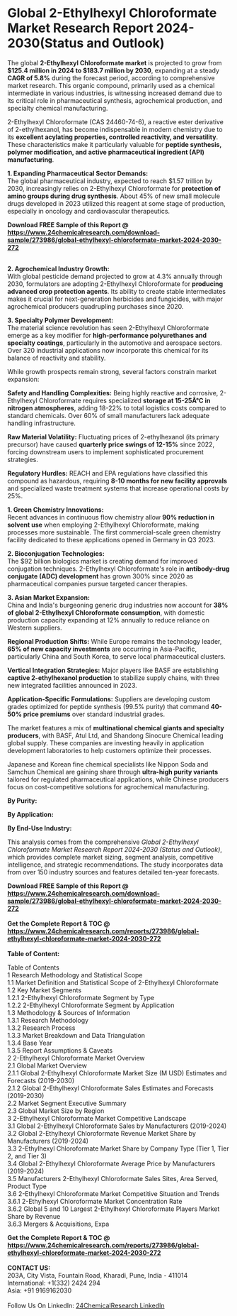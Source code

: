 <h1>Global 2-Ethylhexyl Chloroformate Market Research Report 2024-2030(Status and Outlook)</h1><p>The global <strong>2-Ethylhexyl Chloroformate market</strong> is projected to grow from <strong>$125.4 million in 2024 to $183.7 million by 2030</strong>, expanding at a steady <strong>CAGR of 5.8%</strong> during the forecast period, according to comprehensive market research. This organic compound, primarily used as a chemical intermediate in various industries, is witnessing increased demand due to its critical role in pharmaceutical synthesis, agrochemical production, and specialty chemical manufacturing.</p><p>2-Ethylhexyl Chloroformate (CAS 24460-74-6), a reactive ester derivative of 2-ethylhexanol, has become indispensable in modern chemistry due to its <strong>excellent acylating properties, controlled reactivity, and versatility</strong>. These characteristics make it particularly valuable for <strong>peptide synthesis, polymer modification, and active pharmaceutical ingredient (API) manufacturing</strong>.</p><p><strong>1. Expanding Pharmaceutical Sector Demands:</strong><br>
The global pharmaceutical industry, expected to reach $1.57 trillion by 2030, increasingly relies on 2-Ethylhexyl Chloroformate for <strong>protection of amino groups during drug synthesis</strong>. About 45% of new small molecule drugs developed in 2023 utilized this reagent at some stage of production, especially in oncology and cardiovascular therapeutics.</p><div><b>Download FREE Sample of this Report @ 
            <a href="https://www.24chemicalresearch.com/download-sample/273986/global-ethylhexyl-chloroformate-market-2024-2030-272">
            https://www.24chemicalresearch.com/download-sample/273986/global-ethylhexyl-chloroformate-market-2024-2030-272</a></b></div><br><p><strong>2. Agrochemical Industry Growth:</strong><br>
With global pesticide demand projected to grow at 4.3% annually through 2030, formulators are adopting 2-Ethylhexyl Chloroformate for <strong>producing advanced crop protection agents</strong>. Its ability to create stable intermediates makes it crucial for next-generation herbicides and fungicides, with major agrochemical producers quadrupling purchases since 2020.</p><p><strong>3. Specialty Polymer Development:</strong><br>
The material science revolution has seen 2-Ethylhexyl Chloroformate emerge as a key modifier for <strong>high-performance polyurethanes and specialty coatings</strong>, particularly in the automotive and aerospace sectors. Over 320 industrial applications now incorporate this chemical for its balance of reactivity and stability.</p><p>While growth prospects remain strong, several factors constrain market expansion:</p><p><strong>Safety and Handling Complexities:</strong> Being highly reactive and corrosive, 2-Ethylhexyl Chloroformate requires specialized <strong>storage at 15-25Â°C in nitrogen atmospheres</strong>, adding 18-22% to total logistics costs compared to standard chemicals. Over 60% of small manufacturers lack adequate handling infrastructure.</p><p><strong>Raw Material Volatility:</strong> Fluctuating prices of 2-ethylhexanol (its primary precursor) have caused <strong>quarterly price swings of 12-15%</strong> since 2022, forcing downstream users to implement sophisticated procurement strategies.</p><p><strong>Regulatory Hurdles:</strong> REACH and EPA regulations have classified this compound as hazardous, requiring <strong>8-10 months for new facility approvals</strong> and specialized waste treatment systems that increase operational costs by 25%.</p><p><strong>1. Green Chemistry Innovations:</strong><br>
Recent advances in continuous flow chemistry allow <strong>90% reduction in solvent use</strong> when employing 2-Ethylhexyl Chloroformate, making processes more sustainable. The first commercial-scale green chemistry facility dedicated to these applications opened in Germany in Q3 2023.</p><p><strong>2. Bioconjugation Technologies:</strong><br>
The $92 billion biologics market is creating demand for improved conjugation techniques. 2-Ethylhexyl Chloroformate's role in <strong>antibody-drug conjugate (ADC) development</strong> has grown 300% since 2020 as pharmaceutical companies pursue targeted cancer therapies.</p><p><strong>3. Asian Market Expansion:</strong><br>
China and India's burgeoning generic drug industries now account for <strong>38% of global 2-Ethylhexyl Chloroformate consumption</strong>, with domestic production capacity expanding at 12% annually to reduce reliance on Western suppliers.</p><p><strong>Regional Production Shifts:</strong> While Europe remains the technology leader, <strong>65% of new capacity investments</strong> are occurring in Asia-Pacific, particularly China and South Korea, to serve local pharmaceutical clusters.</p><p><strong>Vertical Integration Strategies:</strong> Major players like BASF are establishing <strong>captive 2-ethylhexanol production</strong> to stabilize supply chains, with three new integrated facilities announced in 2023.</p><p><strong>Application-Specific Formulations:</strong> Suppliers are developing custom grades optimized for peptide synthesis (99.5% purity) that command <strong>40-50% price premiums</strong> over standard industrial grades.</p><p>The market features a mix of <strong>multinational chemical giants and specialty producers</strong>, with BASF, Atul Ltd, and Shandong Sinocure Chemical leading global supply. These companies are investing heavily in application development laboratories to help customers optimize their processes.</p><p>Japanese and Korean fine chemical specialists like Nippon Soda and Samchun Chemical are gaining share through <strong>ultra-high purity variants</strong> tailored for regulated pharmaceutical applications, while Chinese producers focus on cost-competitive solutions for agrochemical manufacturing.</p><p><strong>By Purity:</strong></p><p><strong>By Application:</strong></p><p><strong>By End-Use Industry:</strong></p><p>This analysis comes from the comprehensive <em>Global 2-Ethylhexyl Chloroformate Market Research Report 2024-2030 (Status and Outlook)</em>, which provides complete market sizing, segment analysis, competitive intelligence, and strategic recommendations. The study incorporates data from over 150 industry sources and features detailed ten-year forecasts.</p><div><b>Download FREE Sample of this Report @ 
            <a href="https://www.24chemicalresearch.com/download-sample/273986/global-ethylhexyl-chloroformate-market-2024-2030-272">
            https://www.24chemicalresearch.com/download-sample/273986/global-ethylhexyl-chloroformate-market-2024-2030-272</a></b></div><br><div><b>Get the Complete Report & TOC @ 
            <a href="https://www.24chemicalresearch.com/reports/273986/global-ethylhexyl-chloroformate-market-2024-2030-272">
            https://www.24chemicalresearch.com/reports/273986/global-ethylhexyl-chloroformate-market-2024-2030-272</a></b></div><br>
            <b>Table of Content:</b><p>Table of Contents<br />
1 Research Methodology and Statistical Scope<br />
1.1 Market Definition and Statistical Scope of 2-Ethylhexyl Chloroformate<br />
1.2 Key Market Segments<br />
1.2.1 2-Ethylhexyl Chloroformate Segment by Type<br />
1.2.2 2-Ethylhexyl Chloroformate Segment by Application<br />
1.3 Methodology & Sources of Information<br />
1.3.1 Research Methodology<br />
1.3.2 Research Process<br />
1.3.3 Market Breakdown and Data Triangulation<br />
1.3.4 Base Year<br />
1.3.5 Report Assumptions & Caveats<br />
2 2-Ethylhexyl Chloroformate Market Overview<br />
2.1 Global Market Overview<br />
2.1.1 Global 2-Ethylhexyl Chloroformate Market Size (M USD) Estimates and Forecasts (2019-2030)<br />
2.1.2 Global 2-Ethylhexyl Chloroformate Sales Estimates and Forecasts (2019-2030)<br />
2.2 Market Segment Executive Summary<br />
2.3 Global Market Size by Region<br />
3 2-Ethylhexyl Chloroformate Market Competitive Landscape<br />
3.1 Global 2-Ethylhexyl Chloroformate Sales by Manufacturers (2019-2024)<br />
3.2 Global 2-Ethylhexyl Chloroformate Revenue Market Share by Manufacturers (2019-2024)<br />
3.3 2-Ethylhexyl Chloroformate Market Share by Company Type (Tier 1, Tier 2, and Tier 3)<br />
3.4 Global 2-Ethylhexyl Chloroformate Average Price by Manufacturers (2019-2024)<br />
3.5 Manufacturers 2-Ethylhexyl Chloroformate Sales Sites, Area Served, Product Type<br />
3.6 2-Ethylhexyl Chloroformate Market Competitive Situation and Trends<br />
3.6.1 2-Ethylhexyl Chloroformate Market Concentration Rate<br />
3.6.2 Global 5 and 10 Largest 2-Ethylhexyl Chloroformate Players Market Share by Revenue<br />
3.6.3 Mergers & Acquisitions, Expa</p><div><b>Get the Complete Report & TOC @ 
            <a href="https://www.24chemicalresearch.com/reports/273986/global-ethylhexyl-chloroformate-market-2024-2030-272">
            https://www.24chemicalresearch.com/reports/273986/global-ethylhexyl-chloroformate-market-2024-2030-272</a></b></div><br><b>CONTACT US:</b><br>
            203A, City Vista, Fountain Road, Kharadi, Pune, India - 411014<br>
            International: +1(332) 2424 294<br>
            Asia: +91 9169162030 <br><br>
            Follow Us On LinkedIn: <a href="https://www.linkedin.com/company/24chemicalresearch/">24ChemicalResearch LinkedIn</a>